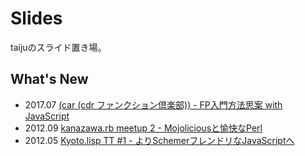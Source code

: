 # Slides
taijuのスライド置き場。

## What's New
- 2017.07 [(car (cdr ファンクション倶楽部)) - FP入門方法思案 with JavaScript](https://taiju.github.com/slides/2017/07/car-cdr-function-club/)
- 2012.09 [kanazawa.rb meetup 2 - Mojoliciousと愉快なPerl](https://taiju.github.com/slides/2012/09/kanazawa.rb/)
- 2012.05 [Kyoto.lisp TT #1 - よりSchemerフレンドリなJavaScriptへ](https://taiju.github.com/slides/2012/05/kyoto.lisp/)
